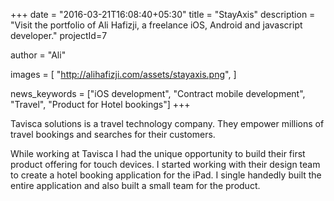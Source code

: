 +++
date = "2016-03-21T16:08:40+05:30"
title = "StayAxis"
description = "Visit the portfolio of Ali Hafizji, a freelance iOS, Android and javascript developer."
projectId=7

author      = "Ali"

images       = [
                "http://alihafizji.com/assets/stayaxis.png",
              ]
              
news_keywords = ["iOS development", "Contract mobile development", "Travel", "Product for Hotel bookings"]
+++

Tavisca solutions is a travel technology company. They empower millions of travel bookings and searches for their customers. 

While working at Tavisca I had the unique opportunity to build their first product offering for touch devices. I started working with their design team to create a hotel booking application for the iPad. 
I single handedly built the entire application and also built a small team for the product.

